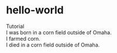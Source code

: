 # hello-world
Tutorial  
I was born in a corn field outside of Omaha.  
I farmed corn.  
I died in a corn field outside of Omaha.

